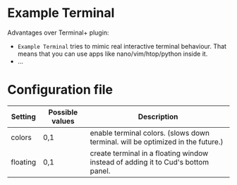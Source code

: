 # Example Terminal

Advantages over Terminal+ plugin:
 - `Example Terminal` tries to mimic real interactive terminal behaviour.
 That means that you can use apps like nano/vim/htop/python inside it.
 - ...

# Configuration file

Setting               | Possible values            | Description
----------------------|----------------------------|----------------------------
colors                | 0,1                        | enable terminal colors. (slows down terminal. will be optimized in the future.)
floating              | 0,1                        | create terminal in a floating window instead of adding it to Cud's bottom panel.
